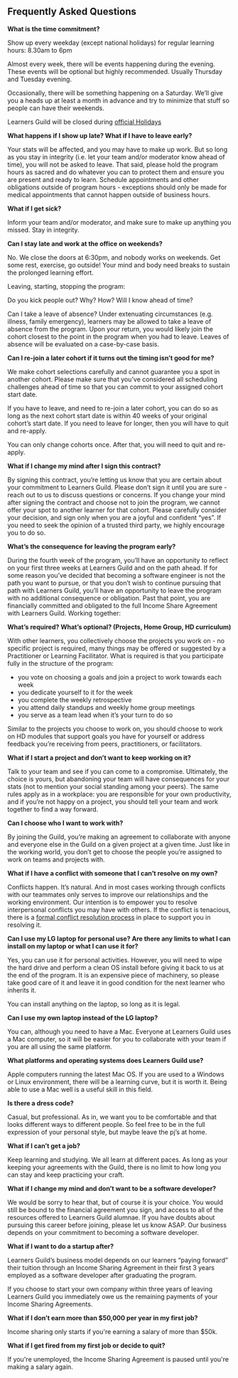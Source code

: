 ## Frequently Asked Questions

**What is the time commitment?**

Show up every weekday (except national holidays) for regular learning hours: 8.30am to 6pm

Almost every week, there will be events happening during the evening. These events will be optional but highly recommended. Usually Thursday and Tuesday evening.

Occasionally, there will be something happening on a Saturday. We’ll give you a heads up at least a month in advance and try to minimize that stuff so people can have their weekends.

Learners Guild will be closed during [official Holidays](Holiday_List.md)

**What happens if I show up late? What if I have to leave early?**

Your stats will be affected, and you may have to make up work. But so long as you stay in integrity (i.e. let your team and/or moderator know ahead of time), you will not be asked to leave. That said, please hold the program hours as sacred and do whatever you can to protect them and ensure you are present and ready to learn. Schedule appointments and other obligations outside of program hours - exceptions should only be made for medical appointments that cannot happen outside of business hours.


**What if I get sick?**

Inform your team and/or moderator, and make sure to make up anything you missed. Stay in integrity.

**Can I stay late and work at the office on weekends?**

No. We close the doors at 6:30pm, and nobody works on weekends. Get some rest, exercise, go outside! Your mind and body need breaks to sustain the prolonged learning effort.

Leaving, starting, stopping the program:

Do you kick people out? Why? How? Will I know ahead of time?

Can I take a leave of absence?
Under extenuating circumstances (e.g. illness, family emergency), learners may be allowed to take a leave of absence from the program. Upon your return, you would likely join the cohort closest to the point in the program when you had to leave. Leaves of absence will be evaluated on a case-by-case basis.

**Can I re-join a later cohort if it turns out the timing isn’t good for me?**

We make cohort selections carefully and cannot guarantee you a spot in another cohort. Please make sure that you’ve considered all scheduling challenges ahead of time so that you can commit to your assigned cohort start date.

If you have to leave, and need to re-join a later cohort, you can do so as long as the next cohort start date is within 40 weeks of your original cohort’s start date. If you need to leave for longer, then you will have to quit and re-apply.

You can only change cohorts once. After that, you will need to quit and re-apply.

**What if I change my mind after I sign this contract?**

By signing this contract, you’re letting us know that you are certain about your commitment to Learners Guild. Please don’t sign it until you are sure - reach out to us to discuss questions or concerns. If you change your mind after signing the contract and choose not to join the program, we cannot offer your spot to another learner for that cohort. Please carefully consider your decision, and sign only when you are a joyful and confident “yes”. If you need to seek the opinion of a trusted third party, we highly encourage you to do so.  

**What’s the consequence for leaving the program early?**

During the fourth week of the program, you’ll have an opportunity to reflect on your first three weeks at Learners Guild and on the path ahead. If for some reason you’ve decided that becoming a software engineer is not the path you want to pursue, or that you don’t wish to continue pursuing that path with Learners Guild, you’ll have an opportunity to leave the program with no additional consequence or obligation. Past that point, you are financially committed and obligated to the full Income Share Agreement with Learners Guild.
Working together:

**What’s required? What’s optional? (Projects, Home Group, HD curriculum)**

With other learners, you collectively choose the projects you work on - no specific project is required, many things may be offered or suggested by a Practitioner or Learning Facilitator. What is required is that you participate fully in the structure of the program:

- you vote on choosing a goals and join a project to work towards each week
- you dedicate yourself to it for the week
- you complete the weekly retrospective
- you attend daily standups and weekly home group meetings
- you serve as a team lead when it’s your turn to do so

Similar to the projects you choose to work on, you should choose to work on HD modules that support goals you have for yourself or address feedback you’re receiving from peers, practitioners, or facilitators.

**What if I start a project and don’t want to keep working on it?**

Talk to your team and see if you can come to a compromise. Ultimately, the choice is yours, but abandoning your team will have consequences for your stats (not to mention your social standing among your peers). The same rules apply as in a workplace: you are responsible for your own productivity, and if you’re not happy on a project, you should tell your team and work together to find a way forward.

**Can I choose who I want to work with?**

By joining the Guild, you’re making an agreement to collaborate with anyone and everyone else in the Guild on a given project at a given time. Just like in the working world, you don’t get to choose the people you’re assigned to work on teams and projects with.

**What if I have a conflict with someone that I can’t resolve on my own?**

Conflicts happen. It’s natural. And in most cases working through conflicts with our teammates only serves to improve our relationships and the working environment. Our intention is to empower you to resolve interpersonal conflicts you may have with others. If the conflict is tenacious, there is a [formal conflict resolution process](/Processes/Conflict.md) in place to support you in resolving it.

**Can I use my LG laptop for personal use? Are there any limits to what I can install on my laptop or what I can use it for?**

Yes, you can use it for personal activities. However, you will need to wipe the hard drive and perform a clean OS install before giving it back to us at the end of the program. It is an expensive piece of machinery, so please take good care of it and leave it in good condition for the next learner who inherits it.

You can install anything on the laptop, so long as it is legal.

**Can I use my own laptop instead of the LG laptop?**

You can, although you need to have a Mac. Everyone at Learners Guild uses a Mac computer, so it will be easier for you to collaborate with your team if you are all using the same platform.

**What platforms and operating systems does Learners Guild use?**

Apple computers running the latest Mac OS. If you are used to a Windows or Linux environment, there will be a learning curve, but it is worth it. Being able to use a Mac well is a useful skill in this field.

**Is there a dress code?**

Casual, but professional. As in, we want you to be comfortable and that looks different ways to different people. So feel free to be in the full expression of your personal style, but maybe leave the pj’s at home.

**What if I can’t get a job?**

Keep learning and studying. We all learn at different paces. As long as your keeping your agreements with the Guild, there is no limit to how long you can stay and keep practicing your craft.

**What if I change my mind and don’t want to be a software developer?**

We would be sorry to hear that, but of course it is your choice. You would still be bound to the financial agreement you sign, and access to all of the resources offered to Learners Guild alumnae. If you have doubts about pursuing this career before joining, please let us know ASAP. Our business depends on your commitment to becoming a software developer.

**What if I want to do a startup after?**

Learners Guild’s business model depends on our learners “paying forward” their tuition through an Income Sharing Agreement in their first 3 years employed as a software developer after graduating the program.

If you choose to start your own company within three years of leaving Learners Guild you immediately owe us the remaining payments of your Income Sharing Agreements.

**What if I don’t earn more than $50,000 per year in my first job?**

Income sharing only starts if you're earning a salary of more than $50k.

**What if I get fired from my first job or decide to quit?**

If you're unemployed, the Income Sharing Agreement is paused until you're making a salary again.
